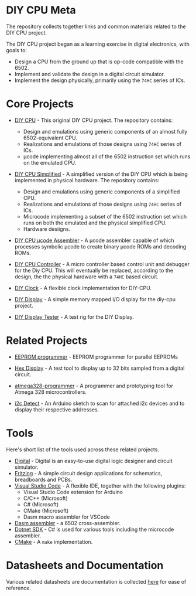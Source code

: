 # DIY CPU Meta

The repository collects together links and common materials related to the DIY CPU project.

The DIY CPU project began as a learning exercise in digital electronics, with goals to:

* Design a CPU from the ground up that is op-code compatible with the 6502.
* Implement and validate the design in a digital circuit simulator.
* Implement the design physically, primarily using the `74HC` series of ICs.

# Core Projects

* [DIY CPU](https://github.com/skagra/diy-cpu) - This original DIY CPU project.  The repository contains:
  * Design and emulations using generic components of an almost fully 6502-equivalent CPU.
  * Realizations and emulations of those designs using `74HC` series of ICs.
  * μcode implementing almost all of the 6502 instruction set which runs on the emulated CPU.

* [DIY CPU Simplified](https://github.com/skagra/diy-cpu-simplified) - A simplified version of the DIY CPU which is being implemented in physical hardware.  The repository contains:
  * Design and emulations using generic components of a simplified CPU.
  * Realizations and emulations of those designs using `74HC` series of ICs.
  * Microcode implementing a subset of the 6502 instruction set which runs on both the emulated and the physical simplified CPU.
  * Hardware desiigns.

* [DIY CPU μcode Assembler](https://github.com/skagra/diy-cpu-uc-assembler) - A μcode assembler capable of which processes symbolic μcode to create binary μcode ROMs and decoding ROMs.

* [DIY CPU Controller](https://github.com/skagra/diy-cpu-controller) - A micro controller based control unit and debugger for the Diy CPU.   This will eventually be replaced, according to the design, the the physical hardware with a `74HC` based circuit.

* [DIY Clock](https://github.com/skagra/diy-clock) - A flexible clock implementation for DIY-CPU.

* [DIY Display](https://github.com/skagra/diy-display) - A simple memory mapped I/O display for the diy-cpu project. 

* [DIY Display Tester](https://github.com/skagra/diy-display-tester) - A test rig for the DIY Display.

# Related Projects

* [EEPROM programmer](https://github.com/skagra/eeprom-programmer) - EEPROM programmer for parallel EEPROMs 

* [Hex Display](https://github.com/skagra/hex-reader) - A test tool to display up to 32 bits sampled from a digital circuit. 

* [atmega328-programmer](https://github.com/skagra/atmega328-programmer) - A programmer and prototyping tool for Atmega 328 microcontrollers. 

* [i2c Detect](https://github.com/skagra/i2c-detect) - An Arduino sketch to scan for attached i2c devices and to display their respective addresses.

# Tools

Here's short list of the tools used across these related projects.

* [Digital](https://github.com/hneemann/Digital) - Digital is an easy-to-use digital logic designer and circuit simulator.
* [Fritzing](https://fritzing.org/) - A simple circuit design applications for schematics, breadboards and PCBs.
* [Visual Studio Code](https://code.visualstudio.com/) - A flexible IDE, together with the following plugins:
  * Visual Studio Code extension for Arduino
  * C/C++ (Microsoft)
  * C# (Microsoft)
  * CMake (Microsoft)
  * Dasm macro assembler for VSCode
* [Dasm assembler](https://dasm-assembler.github.io/) - a 6502 cross-assembler.
* [Dotnet SDK](https://dotnet.microsoft.com/en-us/download) - C# is used for various tools including the microcode assembler.
* [CMake](https://cmake.org/) - A `make` implementation.

# Datasheets and Documentation

Various related datasheets are documentation is collected [here](docs) for ease of reference.

